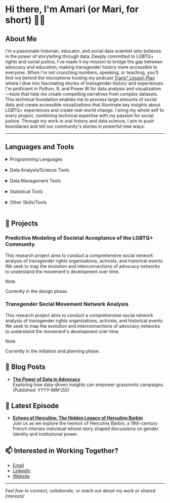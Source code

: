 # Hi there, I'm Amari (or Mari, for short) 👋🏾

## About Me

I'm a passionate historian, educator, and social data scientist who believes in the power of storytelling through data. Deeply committed to LGBTQ+ rights and social justice, I've made it my mission to bridge the gap between advocacy and education, making transgender history more accessible to everyone. When I'm not crunching numbers, speaking, or teaching, you'll find me behind the microphone hosting my podcast [Trans* Lesson Plan](https://open.spotify.com/show/1C8sCmMmmlPSsguU9XuOHp?si=zOVtuaEUTcygJBkz321amA) where I dive into fascinating stories of transgender history and experiences. I'm proficient in Python, R, and Power BI for data analysis and visualization—tools that help me create compelling narratives from complex datasets. This technical foundation enables me to process large amounts of social data and create accessible visualizations that illuminate key insights about LGBTQ+ experiences and create real-world change. I bring my whole self to every project, combining technical expertise with my passion for social justice. Through my work in oral history and data science, I aim to push boundaries and tell our community's stories in powerful new ways.

---

## Languages and Tools
<details>
<summary> Programming Languages </summary>
<img align="left" alt="Java" width="30px" style="padding-right:10px;" src="https://cdn.jsdelivr.net/gh/devicons/devicon@latest/icons/python/python-original.svg">
<img align="left" alt="Java" width="30px" style="padding-right:10px;" src="https://cdn.jsdelivr.net/gh/devicons/devicon@latest/icons/r/r-plain.svg">
<img align="left" alt="Java" width="30px" style="padding-right:10px;" src="https://cdn.jsdelivr.net/gh/devicons/devicon@latest/icons/csharp/csharp-plain.svg">
<img align="left" alt="Java" width="30px" style="padding-right:10px;" src="https://cdn.jsdelivr.net/gh/devicons/devicon@latest/icons/powershell/powershell-plain.svg">
<img align="left" alt="Java" width="30px" style="padding-right:10px;" src="https://cdn.jsdelivr.net/gh/devicons/devicon@latest/icons/javascript/javascript-plain.svg">
<img align="left" alt="Java" width="30px" style="padding-right:10px;" src="https://cdn.jsdelivr.net/gh/devicons/devicon@latest/icons/typescript/typescript-plain.svg">
</details>
<br />

<details>
<summary> Data Analysis/Science Tools </summary>
<img align="left" alt="Java" width="30px" style="padding-right:10px;" src="https://cdn.jsdelivr.net/gh/devicons/devicon@latest/icons/github/github-original.svg">
<img align="left" alt="Java" width="30px" style="padding-right:10px;" src="https://cdn.jsdelivr.net/gh/devicons/devicon@latest/icons/pandas/pandas-original.svg">
<img align="left" alt="Java" width="30px" style="padding-right:10px;" src="https://cdn.jsdelivr.net/gh/devicons/devicon@latest/icons/plotly/plotly-original.svg">
<img align="left" alt="Java" width="30px" style="padding-right:10px;" src="https://cdn.jsdelivr.net/gh/devicons/devicon@latest/icons/scikitlearn/scikitlearn-original.svg">
</details>
<br />

<details>
<summary> Data Management Tools </summary>
<img align="left" alt="Java" width="30px" style="padding-right:10px;" src="https://cdn.jsdelivr.net/gh/devicons/devicon@latest/icons/mysql/mysql-original-wordmark.svg">
<img align="left" alt="Java" width="30px" style="padding-right:10px;" src="https://cdn.jsdelivr.net/gh/devicons/devicon@latest/icons/microsoftsqlserver/microsoftsqlserver-original.svg">
<img align="left" alt="Java" width="30px" style="padding-right:10px;" src="https://cdn.jsdelivr.net/gh/devicons/devicon@latest/icons/azuresqldatabase/azuresqldatabase-original.svg">
</details>
<br />

<details>
<summary> Statistical Tools </summary>
<img align="left" alt="Java" width="30px" style="padding-right:10px;" src="https://cdn.jsdelivr.net/gh/devicons/devicon@latest/icons/spss/spss-original.svg">
<img align="left" alt="Java" width="30px" style="padding-right:10px;" src="https://cdn.jsdelivr.net/gh/devicons/devicon@latest/icons/stata/stata-original-wordmark.svg">
</details>
<br />

<details>
<summary> Other Skills/Tools </summary>
<img align="left" alt="Java" width="30px" style="padding-right:10px;" src="https://cdn.jsdelivr.net/gh/devicons/devicon@latest/icons/azuredevops/azuredevops-original.svg">
<img align="left" alt="Java" width="30px" style="padding-right:10px;" src="https://cdn.jsdelivr.net/gh/devicons/devicon@latest/icons/visualstudio/visualstudio-original.svg">
<img align="left" alt="Java" width="30px" style="padding-right:10px;" src="https://cdn.jsdelivr.net/gh/devicons/devicon@latest/icons/vscode/vscode-original.svg">
<img align="left" alt="Java" width="30px" style="padding-right:10px;" src="https://cdn.jsdelivr.net/gh/devicons/devicon@latest/icons/premierepro/premierepro-plain.svg">
</details>
<br />

## 📘 Projects

### Predictive Modeling of Societal Acceptance of the LGBTQ+ Community
This research project aims to conduct a comprehensive social network analysis of transgender rights organizations, activists, and historical events. We seek to map the evolution and interconnections of advocacy networks to understand the movement's development over time.

> [!NOTE]
> Currently in the design phase.

### Transgender Social Movement Network Analysis
This research project aims to conduct a comprehensive social network analysis of transgender rights organizations, activists, and historical events. We seek to map the evolution and interconnections of advocacy networks to understand the movement's development over time.

> [!NOTE]
> Currently in the initiation and planning phase.

## 📝 Blog Posts

<!-- Add your latest blog posts below! For each, include a title, brief summary, and link. Example: -->
- **[The Power of Data in Advocacy](#)**  
  Exploring how data-driven insights can empower grassroots campaigns. *(Published: YYYY-MM-DD)*

<!-- Add more posts as you publish them! -->

## 📝 Latest Episode

<!-- Add your latest episode below! -->
- **[Echoes of Herculine: The Hidden Legacy of Herculine Barbin](https://open.spotify.com/episode/36KMCgJsosaon5BNBr3H2J?si=fEUvKZ8pSq-Ud4DPLNnjEw)**  
  Join us as we explore the memoir of Herculine Barbin, a 19th-century French intersex individual whose story shaped discussions on gender identity and institutional power.

<!-- Add more posts as you publish them! -->

## 📫 Interested in Working Together?

- [Email](mailto:amari@amarimcgee.com?subject=Interested%20in%20Working%20Together&body=Your%20Body%20Text)
- [LinkedIn](https://www.linkedin.com/in/marimcgee/)
- [Website](https://www.amarimcgee.com/)

---
*Feel free to connect, collaborate, or reach out about my work or shared interests!*
